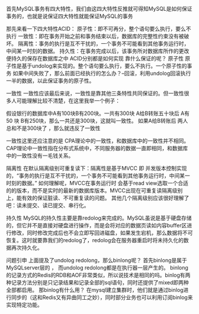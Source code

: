 首先MySQL事务有四大特性，我们由这四大特性反推就可得知MySQL是如何保证事务的，也就是说保证四大特性就能保证MySQL的事务

那先来看一下四大特性ACID：
原子性：即不可再分，整个语句要么执行，要么不执行
一致性：即在事务开始之前和事务结束以后，数据库的完整性约束没有被破坏。
隔离性：事务的执行是互不干扰的，一个事务不可能看到其他事务运行时，中间某一时刻的数据。
持久性：在事务完成以后，该事务所对数据库所作的更改便持久的保存在数据库之中
ACID分别都是如何实现 靠什么保证的呢？
原子性
原子性是基于undolog来实现的。整个语句要么执行，要么不执行。一个原子性的事务 如果中间失败了，那么前面已经执行的怎么办？–回滚，利用undolog回滚执行一半的数据，以此保证事务的原子性。

一致性
一致性应该最后来说，一致性是靠其他三条特性共同保证的。但一致性很多人可能理解比较不清楚，在这里我举一个例子：

假设银行的数据库中A有100块B有200块。一共有300块
A给B转账五十块后 A有50 块 B有250块，那么一共还是300块，这就叫一致性。
如果A给B转账后 两人总和不是300块了 ，那么就违反了一致性

一致性这里还应注意的是 CPA理论中的一致性，和数据库中的一致性并不相同。CAP理论中一致性指在分布式系统中，不同服务器的数据一直即相同，和数据库中的一致性没有一毛钱关系。

隔离性
在默认隔离级别可重复读下：隔离性是基于MVCC 即 并发版本控制实现的，“事务的执行是互不干扰的，一个事务不可能看到其他事务运行时，中间某一时刻的数据。” 如何理解呢，MVCC在事务运行时 会基于read view选取一个合适的的版本，而不是实时的最新的数据库版本。MVCC出现在可重复读隔离级别上，能有效的保证脏读、不可重复读的问题。
其他几个隔离级别应该很好理解了吧：读未提交、读已提交、串行化。

持久性
MySQL的持久性主要是靠redolog来完成的。MySQL虽说是基于硬盘存储的，但它并不是直接对硬盘进行操作，而是会将对应的数据页读如内容buffer区进行修改，同时修改完成后也不会立即写回进磁盘，如果发生宕机，那么数据将不可恢复。这时就要靠我们的redolog了，redolog会在服务器重启时将未持久化的数据再次持久化。

问题引申
上面提及了undolog redolong，那么binlong呢？
首先binlong是属于MySQLserver层的 ， 而undolog redolong都是在执行器一层产生的。
binlong的记录方式的Redis的RDB和AOF非常类似，所以说技术是相同的吗。binlog有两种记录方法分别是只记录结果和记录全部的sql语句，同时还提供了mixed即两种全部都启用。
那binlog有什么用？ 在mysql建立集群时，他们就是通过binlog进行同步的（这和Redis又有异曲同工之妙），同时部分业务也可以利用订阅binlog来实现特定功能。
